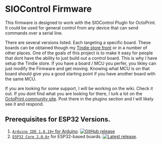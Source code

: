 # SIOControl Firmware
This firmware is designed to work with the SIOControl PlugIn for OctoPrint. It could be used for general control from any device that can send commands over a serial line. 

There are several versions listed. Each targeting a specific board. These boards can be obtained though my [Tindie store front](https://www.tindie.com/stores/softwaresedge/) or in a number of other places.
One of the goals of this project is to make it easy for people that dont have the ability to just build out a control board. This is why I have setup the Tindie store. 
If you have a board / MCU you perfer, you likley can just modify the Firmware and get moving. Knowing what MCU is on that board should give you a good starting point if you have another board with the same MCU.


If you are looking for some support, I will be working on the wiki. Check it out. If you dont find what you are looking for there, I lurk a lot on the [OctoPrint community site](https://community.octoprint.org/). Post there in the plugins section and I will likely see it and respond. 


## Prerequisites for ESP32 Versions.

1. [`Arduino IDE 1.8.19+` for Arduino](https://github.com/arduino/Arduino). [![GitHub release](https://img.shields.io/github/release/arduino/Arduino.svg)](https://github.com/arduino/Arduino/releases/latest)
2. [`ESP32 Core 2.0.6+`](https://github.com/espressif/arduino-esp32) for ESP32-based boards. [![Latest release](https://img.shields.io/github/release/espressif/arduino-esp32.svg)](https://github.com/espressif/arduino-esp32/releases/latest/).
